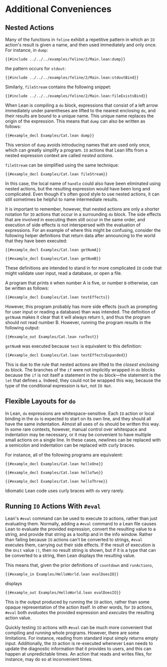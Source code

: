# Additional Conveniences


## Nested Actions

Many of the functions in `feline` exhibit a repetitive pattern in which an `IO` action's result is given a name, and then used immediately and only once.
For instance, in `dump`:
```lean
{{#include ../../../examples/feline/2/Main.lean:dump}}
```
the pattern occurs for `stdout`:
```lean
{{#include ../../../examples/feline/2/Main.lean:stdoutBind}}
```
Similarly, `fileStream` contains the following snippet:
```lean
{{#include ../../../examples/feline/2/Main.lean:fileExistsBind}}
```

When Lean is compiling a `do` block, expressions that consist of a left arrow immediately under parentheses are lifted to the nearest enclosing `do`, and their results are bound to a unique name.
This unique name replaces the origin of the expression.
This means that `dump` can also be written as follows:
```lean
{{#example_decl Examples/Cat.lean dump}}
```
This version of `dump` avoids introducing names that are used only once, which can greatly simplify a program.
`IO` actions that Lean lifts from a nested expression context are called _nested actions_.

`fileStream` can be simplified using the same technique:
```lean
{{#example_decl Examples/Cat.lean fileStream}}
```
In this case, the local name of `handle` could also have been eliminated using nested actions, but the resulting expression would have been long and complicated.
Even though it's often good style to use nested actions, it can still sometimes be helpful to name intermediate results.

It is important to remember, however, that nested actions are only a shorter notation for `IO` actions that occur in a surrounding `do` block.
The side effects that are involved in executing them still occur in the same order, and execution of side effects is not interspersed with the evaluation of expressions.
For an example of where this might be confusing, consider the following helper definitions that return data after announcing to the world that they have been executed:
```lean
{{#example_decl Examples/Cat.lean getNumA}}

{{#example_decl Examples/Cat.lean getNumB}}
```
These definitions are intended to stand in for more complicated `IO` code that might validate user input, read a database, or open a file.

A program that prints `0` when number A is five, or number `B` otherwise, can be written as follows:
```lean
{{#example_decl Examples/Cat.lean testEffects}}
```
However, this program probably has more side effects (such as prompting for user input or reading a database) than was intended.
The definition of `getNumA` makes it clear that it will always return `5`, and thus the program should not read number B.
However, running the program results in the following output:
```lean info
{{#example_out Examples/Cat.lean runTest}}
```
`getNumB` was executed because `test` is equivalent to this definition:
```lean
{{#example_decl Examples/Cat.lean testEffectsExpanded}}
```
This is due to the rule that nested actions are lifted to the _closest enclosing_ `do` block.
The branches of the `if` were not implicitly wrapped in `do` blocks because the `if` is not itself a statement in the `do` block—the statement is the `let` that defines `a`.
Indeed, they could not be wrapped this way, because the type of the conditional expression is `Nat`, not `IO Nat`.

## Flexible Layouts for `do`

In Lean, `do` expressions are whitespace-sensitive.
Each `IO` action or local binding in the `do` is expected to start on its own line, and they should all have the same indentation.
Almost all uses of `do` should be written this way.
In some rare contexts, however, manual control over whitespace and indentation may be necessary, or it may be convenient to have multiple small actions on a single line.
In these cases, newlines can be replaced with a semicolon and indentation can be replaced with curly braces.

For instance, all of the following programs are equivalent:
```lean
{{#example_decl Examples/Cat.lean helloOne}}

{{#example_decl Examples/Cat.lean helloTwo}}

{{#example_decl Examples/Cat.lean helloThree}}
```

Idiomatic Lean code uses curly braces with `do` very rarely.

## Running `IO` Actions With `#eval`

Lean's `#eval` command can be used to execute `IO` actions, rather than just evaluating them.
Normally, adding a `#eval` command to a Lean file causes Lean to evaluate the provided expression, convert the resulting value to a string, and provide that string as a tooltip and in the info window.
Rather than failing because `IO` actions can't be converted to strings, `#eval` executes them, carrying out their side effects.
If the result of execution is the `Unit` value `()`, then no result string is shown, but if it is a type that can be converted to a string, then Lean displays the resulting value.

This means that, given the prior definitions of `countdown` and `runActions`,
```lean
{{#example_in Examples/HelloWorld.lean evalDoesIO}}
```
displays
```lean info
{{#example_out Examples/HelloWorld.lean evalDoesIO}}
```
This is the output produced by running the `IO` action, rather than some opaque representation of the action itself.
In other words, for `IO` actions, `#eval` both _evaluates_ the provided expression and _executes_ the resulting action value.

Quickly testing `IO` actions with `#eval` can be much more convenient that compiling and running whole programs.
However, there are some limitations.
For instance, reading from standard input simply returns empty input.
Additionally, the `IO` action is re-executed whenever Lean needs to update the diagnostic information that it provides to users, and this can happen at unpredictable times.
An action that reads and writes files, for instance, may do so at inconvenient times.
